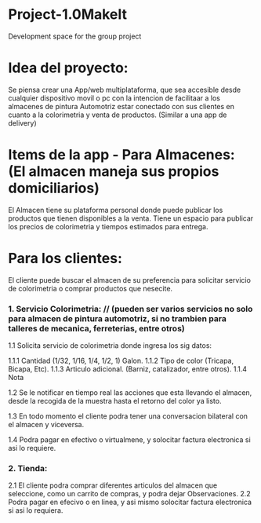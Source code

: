 # Project-1.0MakeIt
Development space for the group project

# Idea del proyecto:
Se piensa crear una App/web multiplataforma, que sea accesible desde cualquier dispositivo movil o pc con la intencion de facilitaar a los almacenes de pintura Automotriz estar conectado con sus clientes en cuanto a la colorimetria y venta de productos. (Similar a una app de delivery)

# Items de la app - Para Almacenes: (El almacen maneja sus propios domiciliarios)
El Almacen tiene su plataforma personal donde puede publicar los productos que tienen disponibles a la venta.
Tiene un espacio para publicar los precios de colorimetria y tiempos estimados para entrega.

# Para los clientes:
El cliente puede buscar el almacen de su preferencia para solicitar servicio de colorimetria o comprar productos que nesecite.
### 1. Servicio Colorimetria: // (pueden ser varios servicios no solo para almacen de pintura automotriz, si no trambien para talleres de mecanica, ferreterias, entre otros)
1.1 Solicita servicio de colorimetria donde ingresa los sig datos:

  1.1.1 Cantidad (1/32, 1/16, 1/4, 1/2, 1) Galon.
  1.1.2 Tipo de color (Tricapa, Bicapa, Etc).
  1.1.3 Articulo adicional. (Barniz, catalizador, entre otros).
  1.1.4 Nota
  
1.2 Se le notificar en tiempo real las acciones que esta llevando el almacen, desde la recogida de la muestra hasta el retorno del color ya listo.

1.3 En todo momento el cliente podra tener una conversacion bilateral con el almacen y viceversa.

1.4 Podra pagar en efectivo o virtualmene, y solocitar factura electronica si asi lo requiere.

### 2. Tienda:
2.1 El cliente podra comprar diferentes articulos del almacen que seleccione, como un carrito de compras, y podra dejar Observaciones.
2.2 Podra pagar en efecivo o en linea, y asi mismo solocitar factura electronica si asi lo requiera.
